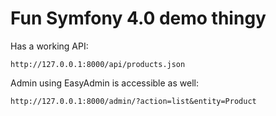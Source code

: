 # Fun Symfony 4.0 demo thingy
Has a working API:

```
http://127.0.0.1:8000/api/products.json
```

Admin using EasyAdmin is accessible as well:

```
http://127.0.0.1:8000/admin/?action=list&entity=Product
```